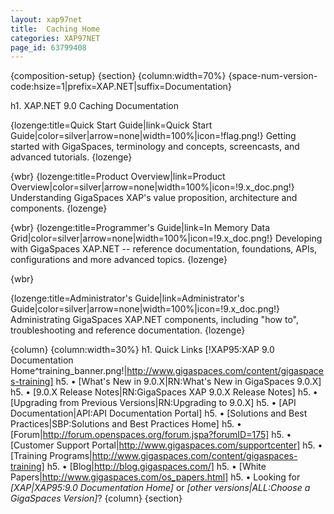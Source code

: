 ```yaml
---
layout: xap97net
title:  Caching Home
categories: XAP97NET
page_id: 63799408
---
```


{composition-setup}
{section}
{column:width=70%}
{space-num-version-code:hsize=1|prefix=XAP.NET|suffix=Documentation}


h1. XAP.NET 9.0 Caching Documentation


{lozenge:title=Quick Start Guide|link=Quick Start Guide|color=silver|arrow=none|width=100%|icon=!flag.png!}
Getting started with GigaSpaces, terminology and concepts, screencasts, and advanced tutorials.
{lozenge}

{wbr}
{lozenge:title=Product Overview|link=Product Overview|color=silver|arrow=none|width=100%|icon=!9.x_doc.png!}
Understanding GigaSpaces XAP's value proposition, architecture and components.
{lozenge}

{wbr}
{lozenge:title=Programmer's Guide|link=In Memory Data Grid|color=silver|arrow=none|width=100%|icon=!9.x_doc.png!}
Developing with GigaSpaces XAP.NET -- reference documentation, foundations, APIs, configurations and more advanced topics.
{lozenge}

{wbr}

{lozenge:title=Administrator's Guide|link=Administrator's Guide|color=silver|arrow=none|width=100%|icon=!9.x_doc.png!}
Administrating GigaSpaces XAP.NET components, including "how to", troubleshooting and reference documentation.
{lozenge}

{column}
{column:width=30%}
h1. Quick Links
[!XAP95:XAP 9.0 Documentation Home^training_banner.png!|http://www.gigaspaces.com/content/gigaspaces-training]
h5. &bull; [What's New in 9.0.X|RN:What's New in GigaSpaces 9.0.X]
h5. &bull; [9.0.X Release Notes|RN:GigaSpaces XAP 9.0.X Release Notes]
h5. &bull; [Upgrading from Previous Versions|RN:Upgrading to 9.0.X]
h5. &bull; [API Documentation|API:API Documentation Portal]
h5. &bull; [Solutions and Best Practices|SBP:Solutions and Best Practices Home]
h5. &bull; [Forum|http://forum.openspaces.org/forum.jspa?forumID=175]
h5. &bull; [Customer Support Portal|http://www.gigaspaces.com/supportcenter]
h5. &bull; [Training Programs|http://www.gigaspaces.com/content/gigaspaces-training]
h5. &bull; [Blog|http://blog.gigaspaces.com/]
h5. &bull; [White Papers|http://www.gigaspaces.com/os_papers.html]
h5. &bull; Looking for *[*XAP*|XAP95:9.0 Documentation Home]* or *[*other versions*|ALL:Choose a GigaSpaces Version]*?
{column}
{section}